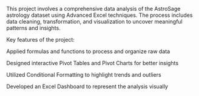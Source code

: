 This project involves a comprehensive data analysis of the AstroSage astrology dataset using Advanced Excel techniques. The process includes data cleaning, transformation,
and visualization to uncover meaningful patterns and insights.

Key features of the project:

Applied formulas and functions to process and organize raw data

Designed interactive Pivot Tables and Pivot Charts for better insights

Utilized Conditional Formatting to highlight trends and outliers

Developed an Excel Dashboard to represent the analysis visually
